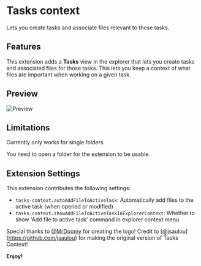 # Tasks context

Lets you create tasks and associate files relevant to those tasks.

## Features

This extension adds a **Tasks** view in the explorer that lets you create tasks and associated files for those tasks.
This lets you keep a context of what files are important when working on a given task.

## Preview

![Preview](/media/preview.gif)

## Limitations

Currently only works for single folders.

You need to open a folder for the extension to be usable.

## Extension Settings

This extension contributes the following settings:

* `tasks-context.autoAddFileToActiveTask`: Automatically add files to the active task (when opened or modified)
* `tasks-context.showAddFileToActiveTaskInExplorerContext`: Whether to show 'Add file to active task' command in explorer context menu

Special thanks to [@MrDoomy](https://github.com/MrDoomy) for creating the logo!
Credit to [@jsaulou] (https://github.com/jsaulou) for making the original version of Tasks Context!

**Enjoy!**
